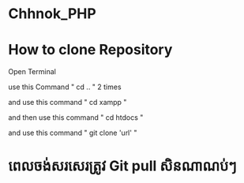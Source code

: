 # Chhnok_PHP

# How to clone Repository 

Open Terminal 

use this Command " cd .. " 2 times

and use this command " cd xampp "

and then use this command " cd htdocs "

and use this command " git clone 'url' "




# ពេលចង់សរសេរត្រូវ Git pull សិនណា​ណប់ៗ